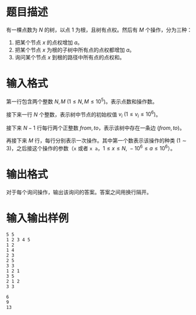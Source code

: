 # 题目描述

有一棵点数为 $N$ 的树，以点 $1$ 为根，且树有点权。然后有 $M$ 个操作，分为三种：

1. 把某个节点 $x$ 的点权增加 $a$。
2. 把某个节点 $x$ 为根的子树中所有点的点权都增加 $a$。
3. 询问某个节点 $x$ 到根的路径中所有点的点权和。

# 输入格式

第一行包含两个整数 $N,M~(1 \leq N,M \leq {10}^5)$。表示点数和操作数。

接下来一行 $N$ 个整数，表示树中节点的初始权值 $v_i~(1 \leq v_i \leq {10}^6)$。

接下来 $N-1$ 行每行两个正整数 $from,to$，表示该树中存在一条边 $(from,to)$。

再接下来 $M$ 行，每行分别表示一次操作。其中第一个数表示该操作的种类 $(1 \sim 3)$，之后接这个操作的参数（`x` 或者 `x a`，$1 \leq x \leq N,~-{10}^6 \leq a \leq {10}^6$）。

# 输出格式

对于每个询问操作，输出该询问的答案。答案之间用换行隔开。

# 输入输出样例

```input1
5 5
1 2 3 4 5
1 2
1 4
2 3
2 5
3 3
1 2 1
3 5
2 1 2
3 3
```

```output1
6
9
13
```
